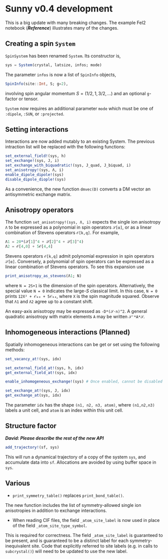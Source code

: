 # Sunny v0.4 development

This is a big update with many breaking changes. The example FeI2 notebook
(_**Reference**_) illustrates many of the changes.


## Creating a spin `System`

`SpinSystem` has been renamed `System`. Its constructor is,

```julia
sys = System(crystal, latsize, infos; mode)
```
The parameter `infos` is now a list of `SpinInfo`
objects,

```julia
SpinInfo(site::Int, S; g=2),
```

involving spin angular momentum $S = (1/2, 1, 3/2, …)$ and an optional
``g``-factor or tensor.

`System` now requires an additional parameter `mode` which must be one of
`:dipole`, `:SUN`, or `:projected`. 

## Setting interactions

Interactions are now added mutably to an existing System. The previous
intraction list will be replaced with the following functions:

```julia
set_external_field!(sys, h)
set_exchange!(sys, J, i)
set_exchange_with_biquadratic!(sys, J_quad, J_biquad, i)
set_anisotropy!(sys, Λ, i)
enable_dipole_dipole!(sys)
disable_dipole_diople!(sys)
```

As a convenience, the new function `dmvec(D)` converts a DM vector an
antisymmetric exchange matrix.

## Anisotropy operators

The function `set_anisotropy!(sys, Λ, i)` expects the single ion anisotropy `Λ`
to be expressed as a polynomial in spin operators `𝒮[α]`, or as a linear
combination of Stevens operators `𝒪[k,q]`. For example,
```julia
Λ1 = 20*(𝒮[1]^4 + 𝒮[2]^4 + 𝒮[3]^4)
Λ2 = 𝒪[4,0] + 5𝒪[4,4]
```

Stevens operators `𝒪[k,q]` admit polynomial expression in spin operators
`𝒮[α]`. Conversely, a polynomial of spin operators can be expressed as a linear
combination of Stevens operators. To see this expansion use
```julia
print_anisotropy_as_stevens(Λ1; N)
```
where `N = 2S+1` is the dimension of the spin operators. Alternatively, the
special value `N = 0` indicates the large-_S_ classical limit. In this case, `N
= 0` prints `12X² + 𝒪₄₀ + 5𝒪₄₄`, where `X` is the spin magnitude squared.
Observe that `Λ1` and `Λ2` agree up to a constant shift.

An easy-axis anisotropy may be expressed as `-D*(𝒮⋅n)^2`. A general quadratic
anisotropy with matrix elements `A` may be written `𝒮'*A*𝒮`.

## Inhomogeneous interactions (Planned)

Spatially inhomogeneous interactions can be get or set using the following methods:

```julia
set_vacancy_at!(sys, idx)

set_external_field_at!(sys, h, idx)
get_external_field_at!(sys, idx)

enable_inhomogeneous_exchange!(sys) # Once enabled, cannot be disabled

set_exchange_at!(sys, J, idx)
get_exchange_at(sys, idx)
```

The parameter `idx` has the shape `(n1, n2, n3, atom)`, where `(n1,n2,n3)`
labels a unit cell, and `atom` is an index within this unit cell.


## Structure factor


_**David: Please describe the rest of the new API**_

```julia
add_trajectory!(sf, sys)
```

This will run a dynamical trajectory of a copy of the system `sys`, and accumulate data into `sf`. Allocations are avoided by using buffer space in `sys`.


## Various

* `print_symmetry_table()` replaces `print_bond_table()`.

The new function includes the list of symmetry-allowed single ion anisotropies
in addition to exchange interactions.


* When reading CIF files, the field `_atom_site_label` is now used in place of the field `_atom_site_type_symbol`.

This is required for correctness. The field `_atom_site_label` is guaranteed to
be present, and is guaranteed to be a distinct label for each
symmetry-inequivalent site. Code that explicitly referred to site labels (e.g.
in calls to `subcrystal()`) will need to be updated to use the new label.
